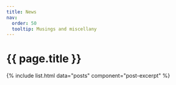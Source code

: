 ```yaml
---
title: News
nav:
  order: 50
  tooltip: Musings and miscellany
---
```


<h1 style="text-align: left; font-weight:bold;"> {{ page.title }} </h1>

{% include list.html data="posts" component="post-excerpt" %}
